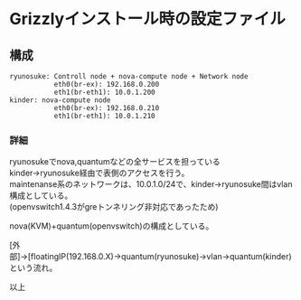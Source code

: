 <!--
************************************************************
OpenStack Grizzlyインストール時の設定ファイル
Copyright (c) Takehiko OGASAWARA 2013 All Rights Reserved.
************************************************************
-->
<div id='title'>　</div>    

# Grizzlyインストール時の設定ファイル

## 構成
```
ryunosuke: Controll node + nova-compute node + Network node
           eth0(br-ex): 192.168.0.200
           eth1(br-eth1): 10.0.1.200
kinder: nova-compute node
           eth0(br-ex): 192.168.0.210
           eth1(br-eth1): 10.0.1.210
```

### 詳細
 ryunosukeでnova,quantumなどの全サービスを担っている  
 kinder→ryunosuke経由で表側のアクセスを行う。  
 maintenanse系のネットワークは、10.0.1.0/24で、kinder→ryunosuke間はvlan構成としている。  
 (openvswitch1.4.3がgreトンネリング非対応であったため)  
   
 nova(KVM)+quantum(openvswitch)の構成としている。  
   
 [外部]→[floatingIP(192.168.0.X)→quantum(ryunosuke)→vlan→quantum(kinder)という流れ。  
   
 以上
 
